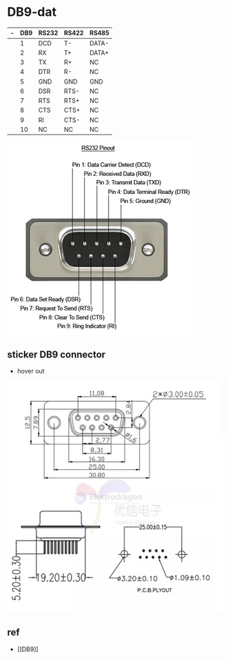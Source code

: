 
# DB9-dat

| -   | DB9 | RS232 | RS422 | RS485 |
| --- | --- | ----- | ----- | ----- |
|     | 1   | DCD   | T-    | DATA- |
|     | 2   | RX    | T+    | DATA+ |
|     | 3   | TX    | R+    | NC    |
|     | 4   | DTR   | R-    | NC    |
|     | 5   | GND   | GND   | GND   |
|     | 6   | DSR   | RTS-  | NC    |
|     | 7   | RTS   | RTS+  | NC    |
|     | 8   | CTS   | CTS+  | NC    |
|     | 9   | RI    | CTS-  | NC    |
|     | 10  | NC    | NC    | NC    |

![](21-42-14-27-03-2023.png)


## sticker DB9 connector 

- hover out 

![](2024-08-09-16-16-19.png)



## ref 

- [[DB9]]